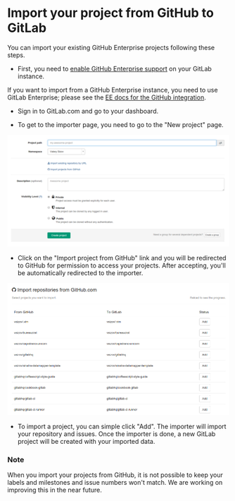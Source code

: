 # Import your project from GitHub to GitLab

You can import your existing GitHub Enterprise projects following these steps.

* First, you need to [enable GitHub Enterprise support](http://doc.gitlab.com/ee/integration/github.html) on your GitLab instance.

If you want to import from a GitHub Enterprise instance, you need to use GitLab Enterprise; please see the [EE docs for the GitHub integration](http://doc.gitlab.com/ee/integration/github.html).

* Sign in to GitLab.com and go to your dashboard.

* To get to the importer page, you need to go to the "New project" page.

![New project page](github_importer/new_project_page.png)

* Click on the "Import project from GitHub" link and you will be redirected to GitHub for permission to access your projects. After accepting, you'll be automatically redirected to the importer.

![Importer page](github_importer/importer.png)

* To import a project, you can simple click "Add". The importer will import your repository and issues. Once the importer is done, a new GitLab project will be created with your imported data.

### Note
When you import your projects from GitHub, it is not possible to keep your labels and milestones and issue numbers won't match. We are working on improving this in the near future.
